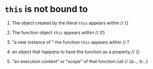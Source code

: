 # `this` is not bound to

1. The object created by the literal `this` appears within // {}

2. The function object `this` appears within // {f}

3. "a new instance of " the function `this` appears within // ?

4. an object that happens to have the function as a property // {}

5. "an execution context" or "scope" of that function call // {a:.., b:..}
